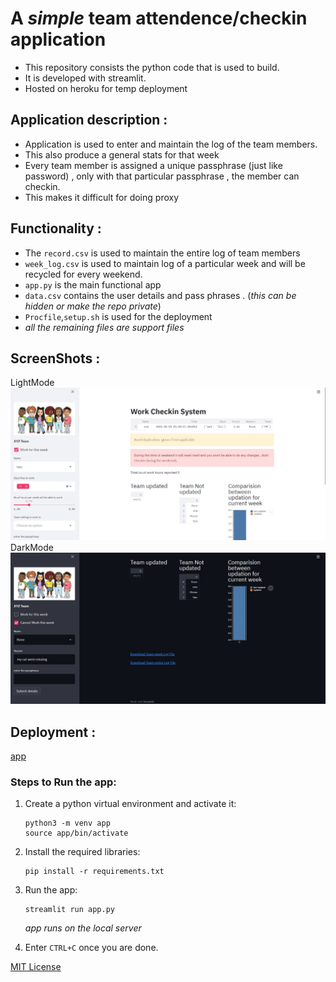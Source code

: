 # A *simple* team attendence/checkin application

- This repository consists the python code that is used to build. 
- It is developed with streamlit.
- Hosted on heroku for temp deployment

## Application description :
 - Application is used to enter and maintain the log of the team members.
 - This also produce a general stats for that week 
 - Every team member is assigned a unique passphrase (just like password) , only with that particular passphrase , the member can checkin. 
 - This makes it difficult for doing proxy

## Functionality :
 - The `record.csv` is used to maintain the entire log of team members
 - `week_log.csv` is used to maintain log of a particular week and will be recycled for every weekend.
 - `app.py` is the main functional app
 - `data.csv` contains the user details and pass phrases . (*this can be hidden or make the repo private*)
 - `Procfile`,`setup.sh` is used for the deployment
 - *all the remaining files are support files* 

## ScreenShots :
LightMode
![lightmode](https://github.com/pavan-elisetty/team-checkin-app/blob/main/images/1.jpg)
DarkMode
![DarkMode](https://github.com/pavan-elisetty/team-checkin-app/blob/main/images/2.jpg)

## Deployment :
[app](https://team-checkin-application.herokuapp.com/)

### Steps to Run the app:

1. Create a python virtual environment and activate it:
    ```
    python3 -m venv app
    source app/bin/activate
    ```
2. Install the required libraries:
    ```
    pip install -r requirements.txt
    ```
3. Run the app:
    ```
    streamlit run app.py
    ```
    *app runs on the local server*
    
4. Enter  `CTRL+C` once you are done.


[MIT License](https://github.com/pavan-elisetty/team-checkin-app/blob/main/LICENSE)
